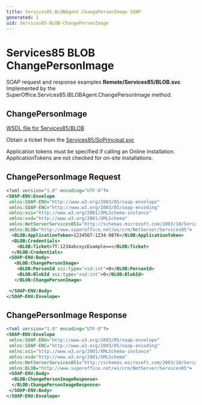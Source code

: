 ```yaml
---
title: Services85.BLOBAgent.ChangePersonImage SOAP
generated: 1
uid: Services85-BLOB-ChangePersonImage
---
```


# Services85 BLOB ChangePersonImage

SOAP request and response examples **Remote/Services85/BLOB.svc**
Implemented by the <see cref="M:SuperOffice.Services85.IBLOBAgent.ChangePersonImage">SuperOffice.Services85.IBLOBAgent.ChangePersonImage</see> method.

## ChangePersonImage

[WSDL file for Services85/BLOB](../Services85-BLOB.md)

Obtain a ticket from the [Services85/SoPrincipal.svc](../SoPrincipal/index.md)

Application tokens must be specified if calling an Online installation. ApplicationTokens are not checked for on-site installations.

## ChangePersonImage Request

```xml
<?xml version="1.0" encoding="UTF-8"?>
<SOAP-ENV:Envelope
 xmlns:SOAP-ENV="http://www.w3.org/2003/05/soap-envelope"
 xmlns:SOAP-ENC="http://www.w3.org/2003/05/soap-encoding"
 xmlns:xsi="http://www.w3.org/2001/XMLSchema-instance"
 xmlns:xsd="http://www.w3.org/2001/XMLSchema"
 xmlns:NetServerServices851="http://schemas.microsoft.com/2003/10/Serialization/"
 xmlns:BLOB="http://www.superoffice.net/ws/crm/NetServer/Services85">
  <BLOB:ApplicationToken>1234567-1234-9876</BLOB:ApplicationToken>
  <BLOB:Credentials>
    <BLOB:Ticket>7T:1234abcxyzExample==</BLOB:Ticket>
  </BLOB:Credentials>
 <SOAP-ENV:Body>
   <BLOB:ChangePersonImage>
    <BLOB:PersonId xsi:type="xsd:int">0</BLOB:PersonId>
    <BLOB:BlobId xsi:type="xsd:int">0</BLOB:BlobId>
   </BLOB:ChangePersonImage>

 </SOAP-ENV:Body>
</SOAP-ENV:Envelope>

```

## ChangePersonImage Response

```xml
<?xml version="1.0" encoding="UTF-8"?>
<SOAP-ENV:Envelope
 xmlns:SOAP-ENV="http://www.w3.org/2003/05/soap-envelope"
 xmlns:SOAP-ENC="http://www.w3.org/2003/05/soap-encoding"
 xmlns:xsi="http://www.w3.org/2001/XMLSchema-instance"
 xmlns:xsd="http://www.w3.org/2001/XMLSchema"
 xmlns:NetServerServices851="http://schemas.microsoft.com/2003/10/Serialization/"
 xmlns:BLOB="http://www.superoffice.net/ws/crm/NetServer/Services85">
 <SOAP-ENV:Body>
  <BLOB:ChangePersonImageResponse>
  </BLOB:ChangePersonImageResponse>
 </SOAP-ENV:Body>
</SOAP-ENV:Envelope>

```
